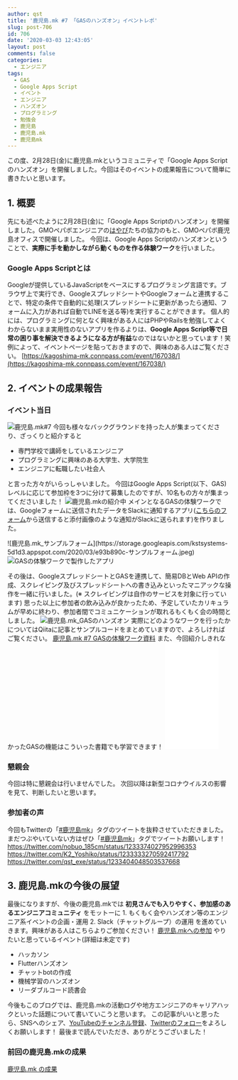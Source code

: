 ```yaml
---
author: qst
title: '鹿児島.mk #7 「GASのハンズオン」イベントレポ'
slug: post-706
id: 706
date: '2020-03-03 12:43:05'
layout: post
comments: false
categories:
  - エンジニア
tags:
  - GAS
  - Google Apps Script
  - イベント
  - エンジニア
  - ハンズオン
  - プログラミング
  - 勉強会
  - 鹿児島
  - 鹿児島.mk
  - 鹿児島mk
---
```


この度、2月28日(金)に<span class="pinkline">鹿児島.mk</span>というコミュニティで<span class="pinkline">「Google Apps Scriptのハンズオン」</span>を開催しました。今回はそのイベントの成果報告について簡単に書きたいと思います。

## 1\. 概要

先にも述べたように2月28日(金)に「Google Apps Scriptのハンズオン」を開催しました。GMOペパボエンジニアの[はやぴ](https://twitter.com/hayapi_ppb)たちの協力のもと、GMOペパボ鹿児島オフィスで開催しました。 今回は、<span class="pinkline">Google Apps Scriptのハンズオン</span>ということで、<span class="pinkline" style="font-weight: bold;">実際に手を動かしながら動くものを作る体験ワーク</span>を行いました。

### Google Apps Scriptとは

Googleが提供しているJavaScriptをベースにするプログラミング言語です。ブラウザ上で実行でき、GoogleスプレッドシートやGoogleフォームと連携することで、特定の条件で自動的に処理(スプレッドシートに更新があったら通知、フォームに入力があれば自動でLINEを送る等)を実行することができます。 個人的には、プログラミングに何となく興味がある人にはPHPやRailsを勉強してよくわからないまま実用性のないアプリを作るよりは、<span class="pinkline" style="font-weight: bold;">Google Apps Script等で日常の困り事を解決できるようになる方が有益</span>なのではないかと思っています！笑 例によって、イベントページを貼っておきますので、興味のある人はご覧ください。 [https://kagoshima-mk.connpass.com/event/167038/](https://kagoshima-mk.connpass.com/event/167038/)

## 2\. イベントの成果報告

### イベント当日

![鹿児島.mk#7](https://storage.googleapis.com/kstsystems-5d1d3.appspot.com/2020/03/33d841a1-img_20200228_182303-768x1024.jpg) 今回も様々なバックグラウンドを持った人が集まってくださり、ざっくりと紹介すると

<div class="background-filter">

*   専門学校で講師をしているエンジニア
*   プログラミングに興味のある大学生、大学院生
*   エンジニアに転職したい社会人

</div>

と言った方々がいらっしゃいました。 今回はGoogle Apps Script(以下、GAS)レベルに応じて参加枠を3つに分けて募集したのですが、10名もの方々が集まってくださいました！ ![鹿児島.mkの紹介中](https://storage.googleapis.com/kstsystems-5d1d3.appspot.com/2020/03/c8ef6e0c-ios-の画像-2-1024x768.jpg) メインとなるGASの体験ワークでは、Googleフォームに送信されたデータをSlackに通知するアプリ([こちらのフォーム](https://docs.google.com/forms/d/e/1FAIpQLSfsLiAnWa_NduCRw0TDykzRlX6oT14tnwFpAfYFZHGPfh54eQ/viewform)から送信すると添付画像のような通知がSlackに送られます)を作りました。

<div class="clearfix">

<div style="float: left">![鹿児島.mk_サンプルフォーム](https://storage.googleapis.com/kstsystems-5d1d3.appspot.com/2020/03/e93b890c-サンプルフォーム.jpeg)</div>

![GASの体験ワークで製作したアプリ](https://storage.googleapis.com/kstsystems-5d1d3.appspot.com/2020/03/b289ecdd-スクリーンショット-2020-03-03-12.13.33.jpg)</div>

その後は、GoogleスプレッドシートとGASを連携して、<span class="pinkline">簡易DBとWeb APIの作成</span>、<span class="pinkline">スクレイピング及びスプレッドシートへの書き込み</span>といったマニアックな操作を一緒に行いました。(※ スクレイピングは自作のサービスを対象に行っています) 思った以上に参加者の飲み込みが良かったため、予定していたカリキュラムが早めに終わり、参加者間でコミュニケーションが取れるもくもく会の時間としました。 ![鹿児島.mk_GASのハンズオン](https://storage.googleapis.com/kstsystems-5d1d3.appspot.com/2020/03/9583bad5-img_20200228_191939-1024x768.jpg) 実際にどのようなワークを行ったかについてはQiitaに記事とサンプルコードをまとめていますので、よろしければご覧ください。 [鹿児島.mk #7 GASの体験ワーク資料](https://qiita.com/qst_exe/private/23803316311b0ac477b1) また、今回紹介しきれなかったGASの機能はこういった書籍でも学習できます！ <iframe style="width: 120px; height: 240px;" src="//rcm-fe.amazon-adsystem.com/e/cm?lt1=_blank&amp;bc1=000000&amp;IS2=1&amp;bg1=FFFFFF&amp;fc1=000000&amp;lc1=0000FF&amp;t=ntask19-22&amp;language=ja_JP&amp;o=9&amp;p=8&amp;l=as4&amp;m=amazon&amp;f=ifr&amp;ref=as_ss_li_til&amp;asins=4798053767&amp;linkId=acac88a0d0e46a49747c0f551a46ca99" frameborder="0" marginwidth="0" marginheight="0" scrolling="no"></iframe> 

### 懇親会

今回は特に懇親会は行いませんでした。 次回以降は新型コロナウイルスの影響を見て、判断したいと思います。

### 参加者の声

今回もTwitterの「[#鹿児島mk](https://twitter.com/search?q=%23鹿児島mk)」タグのツイートを抜粋させていただきました。まだつぶやいていない方はぜひ「[#鹿児島mk](https://twitter.com/search?q=%23鹿児島mk)」タグでツイートお願いします！ https://twitter.com/nobuo_185cm/status/1233374027952996353 https://twitter.com/K2_Yoshiko/status/1233333270592417792 https://twitter.com/qst_exe/status/1233404048503537668

## 3\. 鹿児島.mkの今後の展望

最後になりますが、今後の鹿児島.mkでは <span class="pinkline" style="font-weight: bold;">初見さんでも入りやすく、参加感のあるエンジニアコミュニティ</span> をモットーに 1\. もくもく会やハンズオン等のエンジニア系イベントの企画・運用 2\. Slack（チャットグループ）の運用 を進めていきます。興味がある人はこちらよりご参加ください！ [鹿児島.mkへの参加](https://join.slack.com/t/kagoshima-mk/shared_invite/enQtNzMxNzc3NTQ4NDM5LTI4NGU3NjQzYjZjNjI3MDU3MWU2YmMxNGJjNzU0N2NkOTg3MGJhZGZjZDUwYTkzMGRmMGQ1ZDNiNTVlYmNmNTQ) やりたいと思っているイベント(詳細は未定です)

<div class="background-filter">

*   ハッカソン
*   Flutterハンズオン
*   チャットbotの作成
*   機械学習のハンズオン
*   リーダブルコード読書会

</div>

今後もこのブログでは、鹿児島.mkの活動ログや地方エンジニアのキャリアハックといった話題について書いていこうと思います。 この記事がいいと思ったら、SNSへのシェア、[YouTubeのチャンネル登録](https://www.youtube.com/channel/UCuYiSs3MVn3BWtHPsGQ8vIA?sub_confirmation=1)、[Twitterのフォロー](https://twitter.com/qst_exe)をよろしくお願いします！ 最後まで読んでいただき、ありがとうございました！

### 前回の鹿児島.mkの成果

[鹿児島.mk の成果](https://kusutan.com/tag/%e9%b9%bf%e5%85%90%e5%b3%b6-mk/)
